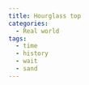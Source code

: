 ```yaml
---
title: Hourglass top
categories:
  - Real world
tags:
  - time
  - history
  - wait
  - sand
---
```

